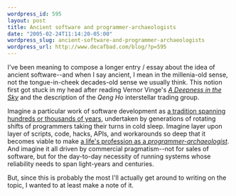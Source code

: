 ```yaml
--- 
wordpress_id: 595
layout: post
title: Ancient software and programmer-archaeologists
date: "2005-02-24T11:14:20-05:00"
wordpress_slug: ancient-software-and-programmer-archaeologists
wordpress_url: http://www.decafbad.com/blog/?p=595
---
```

I've been meaning to compose a longer entry / essay about the idea of ancient software--and when I say ancient, I mean in the millenia-old sense, not the tongue-in-cheek decades-old sense we usually think.  This notion first got stuck in my head after reading Vernor Vinge's [*A Deepness in the Sky*][ds] and the description of the *Qeng Ho* interstellar trading group.

Imagine a particular work of software development as [a tradition spanning hundreds or thousands of years][acm], undertaken by generations of rotating shifts of programmers taking their turns in cold sleep.  Imagine layer upon layer of scripts, code, hacks, APIs, and workarounds so deep that it becomes viable to make [a life's profession as a *programmer-archaeologist*][c2].  And imagine it all driven by commercial pragmatism--not for sales of software, but for the day-to-day necessity of running systems whose reliability needs to span light-years and centuries.
  
But, since this is probably the most I'll actually get around to writing on the topic, I wanted to at least make a note of it.


[ds]:http://www.amazon.com/exec/obidos/tg/detail/-/0812536355/
[acm]:http://www.acmqueue.org/modules.php?name=Content&#38;pa=showpage&#38;pid=245
[c2]:http://c2.com/cgi/wiki?DeepnessInTheSky
